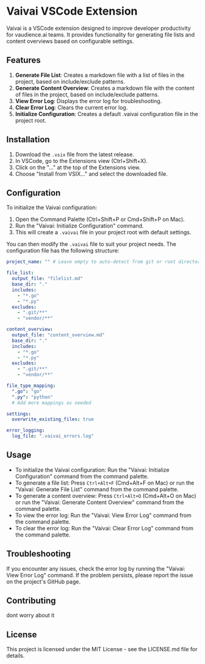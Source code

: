 # Vaivai VSCode Extension

Vaivai is a VSCode extension designed to improve developer productivity for vaudience.ai teams. It provides functionality for generating file lists and content overviews based on configurable settings.

## Features

1. **Generate File List**: Creates a markdown file with a list of files in the project, based on include/exclude patterns.
2. **Generate Content Overview**: Creates a markdown file with the content of files in the project, based on include/exclude patterns.
3. **View Error Log**: Displays the error log for troubleshooting.
4. **Clear Error Log**: Clears the current error log.
5. **Initialize Configuration**: Creates a default .vaivai configuration file in the project root.

## Installation

1. Download the `.vsix` file from the latest release.
2. In VSCode, go to the Extensions view (Ctrl+Shift+X).
3. Click on the "..." at the top of the Extensions view.
4. Choose "Install from VSIX..." and select the downloaded file.

## Configuration

To initialize the Vaivai configuration:

1. Open the Command Palette (Ctrl+Shift+P or Cmd+Shift+P on Mac).
2. Run the "Vaivai: Initialize Configuration" command.
3. This will create a `.vaivai` file in your project root with default settings.

You can then modify the `.vaivai` file to suit your project needs. The configuration file has the following structure:

```yaml
project_name: "" # Leave empty to auto-detect from git or root directory name

file_list:
  output_file: "filelist.md"
  base_dir: "."
  includes:
    - "*.go"
    - "*.py"
  excludes:
    - ".git/**"
    - "vendor/**"

content_overview:
  output_file: "content_overview.md"
  base_dir: "."
  includes:
    - "*.go"
    - "*.py"
  excludes:
    - ".git/**"
    - "vendor/**"

file_type_mapping:
  ".go": "go"
  ".py": "python"
  # Add more mappings as needed

settings:
  overwrite_existing_files: true

error_logging:
  log_file: ".vaivai_errors.log"
```

## Usage

- To initialize the Vaivai configuration: Run the "Vaivai: Initialize Configuration" command from the command palette.
- To generate a file list: Press `Ctrl+Alt+F` (Cmd+Alt+F on Mac) or run the "Vaivai: Generate File List" command from the command palette.
- To generate a content overview: Press `Ctrl+Alt+O` (Cmd+Alt+O on Mac) or run the "Vaivai: Generate Content Overview" command from the command palette.
- To view the error log: Run the "Vaivai: View Error Log" command from the command palette.
- To clear the error log: Run the "Vaivai: Clear Error Log" command from the command palette.

## Troubleshooting

If you encounter any issues, check the error log by running the "Vaivai: View Error Log" command. If the problem persists, please report the issue on the project's GitHub page.

## Contributing

dont worry about it

## License

This project is licensed under the MIT License - see the LICENSE.md file for details.
